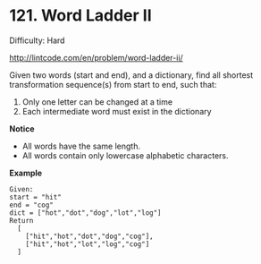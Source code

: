 # 121. Word Ladder II

Difficulty: Hard

http://lintcode.com/en/problem/word-ladder-ii/

Given two words (start and end), and a dictionary, find all shortest transformation sequence(s) from start to end, such that:

1. Only one letter can be changed at a time
2. Each intermediate word must exist in the dictionary

**Notice**  
* All words have the same length.
* All words contain only lowercase alphabetic characters.

**Example**  
``` 
Given:
start = "hit"
end = "cog"
dict = ["hot","dot","dog","lot","log"]
Return
  [
    ["hit","hot","dot","dog","cog"],
    ["hit","hot","lot","log","cog"]
  ]
```
